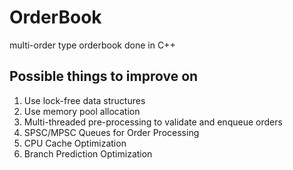 # OrderBook

multi-order type orderbook done in C++

## Possible things to improve on

1. Use lock-free data structures
2. Use memory pool allocation
3. Multi-threaded pre-processing to validate and enqueue orders
4. SPSC/MPSC Queues for Order Processing
5. CPU Cache Optimization
6. Branch Prediction Optimization
